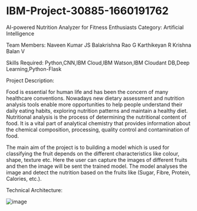 # IBM-Project-30885-1660191762
AI-powered Nutrition Analyzer for Fitness Enthusiasts
Category: Artificial Intelligence

Team Members:
Naveen Kumar JS
Balakrishna Rao G
Karthikeyan R
Krishna Balan V

Skills Required:
Python,CNN,IBM Cloud,IBM Watson,IBM Cloudant DB,Deep Learning,Python-Flask

Project Description:

Food is essential for human life and has been the concern of many healthcare conventions. 
Nowadays new dietary assessment and nutrition analysis tools enable more opportunities to 
help people understand their daily eating habits, exploring nutrition patterns and maintain 
a healthy diet. Nutritional analysis is the process of determining the nutritional content of 
food. It is a vital part of analytical chemistry that provides information about the chemical 
composition, processing, quality control and contamination of food.

The main aim of the project is to building a model which is used for classifying the fruit 
depends on the different characteristics like colour, shape, texture etc. Here the user can 
capture the images of different fruits and then the image will be sent the trained model. 
The model analyses the image and detect the nutrition based on the fruits like (Sugar, Fibre, 
Protein, Calories, etc.).

Technical Architecture:

![image](https://user-images.githubusercontent.com/113510074/203548847-e9e3540c-5e0e-4178-9fba-af46a4e55918.png)



